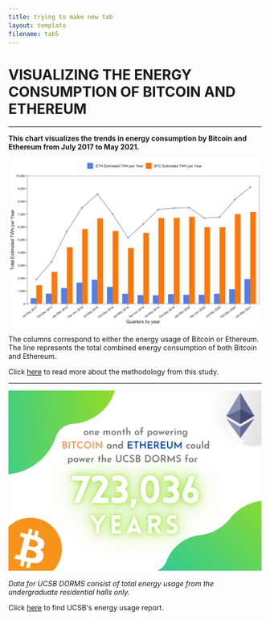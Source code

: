 ```yaml
---
title: trying to make new tab
layout: template
filename: tab5
--- 
```

# VISUALIZING THE ENERGY CONSUMPTION OF BITCOIN AND ETHEREUM
-----

**This chart visualizes the trends in energy consumption by Bitcoin and Ethereum from July 2017 to May 2021.**

![data viz](/images/crypto2.png)

The columns correspond to either the energy usage of Bitcoin or Ethereum. The line represents the total combined energy consumption of both Bitcoin and Ethereum.

Click [here](https://digiconomist.net/bitcoin-energy-consumption) to read more about the methodology from this study.

----

![data viz](/images/infographic2.png)

*Data for UCSB DORMS consist of total energy usage from the undergraduate residential halls only.* 

Click [here](https://engagementdashboard.com/ucsb/ucsb) to find UCSB's energy usage report. 
